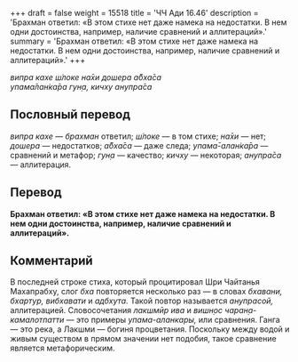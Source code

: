 +++
draft = false
weight = 15518
title = 'ЧЧ Ади 16.46'
description = 'Брахман ответил: «В этом стихе нет даже намека на недостатки. В нем одни достоинства, например, наличие сравнений и аллитераций».'
summary = 'Брахман ответил: «В этом стихе нет даже намека на недостатки. В нем одни достоинства, например, наличие сравнений и аллитераций».'
+++

_випра кахе ш́локе на̄хи дошера а̄бха̄са  
упама̄лан̇ка̄ра гун̣а, кичху анупра̄са_

## Пословный перевод

_випра_ _кахе_ — _брахман_ ответил; _ш́локе_ — в том стихе; _на̄хи_ — нет; _дошера_ — недостатков; _а̄бха̄са_ — даже следа; _упама̄_\-_алан̇ка̄ра_ — сравнений и метафор; _гун̣а_ — качество; _кичху_ — некоторая; _анупра̄са_ — аллитерация.

## Перевод

**Брахман ответил: «В этом стихе нет даже намека на недостатки. В нем одни достоинства, например, наличие сравнений и аллитераций».**

## Комментарий

В последней строке стиха, который процитировал Шри Чайтанья Махапрабху, слог _бха_ повторяется несколько раз — в словах _бхавани, бхартур, вибхавати_ и _адбхута._ Такой повтор называется _анупрасой,_ аллитерацией. Словосочетания _лакшмӣр ива_ и _вишн̣ос чаран̣а-камалотпатти_ — это примеры _упама-аланкары,_ или сравнения. Ганга — это река, а Лакшми — богиня процветания. Поскольку между водой и живым существом в прямом значении нет подобия, такое сравнение является метафорическим.
